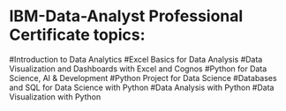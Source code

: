 # IBM-Data-Analyst Professional Certificate topics:
#Introduction to Data Analytics
#Excel Basics for Data Analysis
#Data Visualization and Dashboards with Excel and Cognos
#Python for Data Science, AI & Development
#Python Project for Data Science
#Databases and SQL for Data Science with Python
#Data Analysis with Python
#Data Visualization with Python
